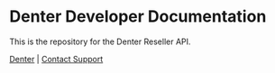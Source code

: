 # Denter Developer Documentation

This is the repository for the Denter Reseller API.


[Denter](http://denter.com/) | [Contact Support](https://denter.com/support/)
